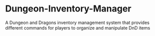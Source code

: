 # Dungeon-Inventory-Manager
A Dungeon and Dragons inventory management system that provides different commands for players to organize and manipulate DnD items
